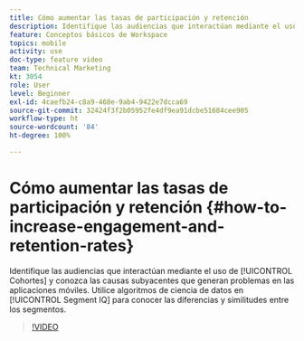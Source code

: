 ```yaml
---
title: Cómo aumentar las tasas de participación y retención
description: Identifique las audiencias que interactúan mediante el uso de cohortes y conozca las causas subyacentes que generan problemas en las aplicaciones móviles. Utilice algoritmos de ciencia de datos en Segment IQ para conocer las diferencias y similitudes entre los segmentos.
feature: Conceptos básicos de Workspace
topics: mobile
activity: use
doc-type: feature video
team: Technical Marketing
kt: 3054
role: User
level: Beginner
exl-id: 4caefb24-c8a9-468e-9ab4-9422e7dcca69
source-git-commit: 32424f3f2b05952fe4df9ea91dcbe51684cee905
workflow-type: ht
source-wordcount: '84'
ht-degree: 100%

---
```


# Cómo aumentar las tasas de participación y retención {#how-to-increase-engagement-and-retention-rates}

Identifique las audiencias que interactúan mediante el uso de [!UICONTROL Cohortes] y conozca las causas subyacentes que generan problemas en las aplicaciones móviles. Utilice algoritmos de ciencia de datos en [!UICONTROL Segment IQ] para conocer las diferencias y similitudes entre los segmentos.

>[!VIDEO](https://video.tv.adobe.com/v/27825/?quality=12)
